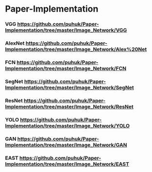 # Paper-Implementation

### VGG <https://github.com/puhuk/Paper-Implementation/tree/master/Image_Network/VGG>
### AlexNet <https://github.com/puhuk/Paper-Implementation/tree/master/Image_Network/Alex%20Net>
### FCN <https://github.com/puhuk/Paper-Implementation/tree/master/Image_Network/FCN>
### SegNet <https://github.com/puhuk/Paper-Implementation/tree/master/Image_Network/SegNet>
### ResNet <https://github.com/puhuk/Paper-Implementation/tree/master/Image_Network/ResNet>
### YOLO <https://github.com/puhuk/Paper-Implementation/tree/master/Image_Network/YOLO>
### GAN <https://github.com/puhuk/Paper-Implementation/tree/master/Image_Network/GAN>
### EAST <https://github.com/puhuk/Paper-Implementation/tree/master/Image_Network/EAST>
